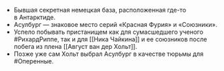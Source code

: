 * Бывшая секретная немецкая база, расположенная где-то в Антарктиде. 
* Асулбург — знаковое место серий «Красная Фурия» и «Союзники». 
* Успело побывать пристанищем как для сумасшедшего ученого #РихардРиппе, так и для [[Ника Чайкина]] и ее союзников после побега из плена [[Август ван дер Хольт]]. 
* Позже уже сам Хольт выбрал Асулбург в качестве тюрьмы для #Оперенные.